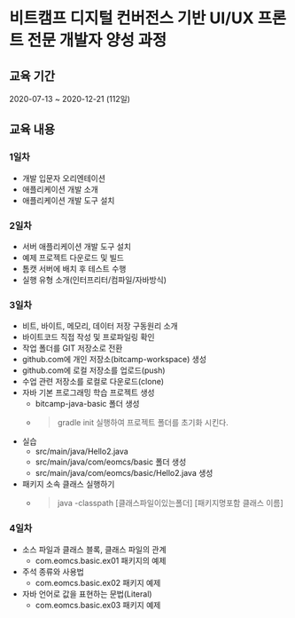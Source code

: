 # 비트캠프 디지털 컨버전스 기반 UI/UX 프론트 전문 개발자 양성 과정

## 교육 기간

2020-07-13 ~ 2020-12-21 (112일)

## 교육 내용

### 1일차
- 개발 입문자 오리엔테이션
- 애플리케이션 개발 소개
- 애플리케이션 개발 도구 설치

### 2일차
- 서버 애플리케이션 개발 도구 설치
- 예제 프로젝트 다운로드 및 빌드
- 톰캣 서버에 배치 후 테스트 수행
- 실행 유형 소개(인터프리터/컴파일/자바방식)

### 3일차
- 비트, 바이트, 메모리, 데이터 저장 구동원리 소개
- 바이트코드 직접 작성 및 프로파일링 확인
- 작업 폴더를 GIT 저장소로 전환
- github.com에 개인 저장소(bitcamp-workspace) 생성
- github.com에 로컬 저장소를 업로드(push)
- 수업 관련 저장소를 로컬로 다운로드(clone)
- 자바 기본 프로그래밍 학습 프로젝트 생성
    - bitcamp-java-basic 폴더 생성
    - > gradle init 실행하여 프로젝트 폴더를 초기화 시킨다.
- 실습
    - src/main/java/Hello2.java
    - src/main/java/com/eomcs/basic 폴더 생성
    - src/main/java/com/eomcs/basic/Hello2.java 생성
- 패키지 소속 클래스 실행하기
    - > java -classpath [클래스파일이있는폴더] [패키지명포함 클래스 이름]

### 4일차
- 소스 파일과 클래스 블록, 클래스 파일의 관계
    - com.eomcs.basic.ex01 패키지의 예제
- 주석 종류와 사용법
    - com.eomcs.basic.ex02 패키지 예제
- 자바 언어로 값을 표현하는 문법(Literal)
    - com.eomcs.basic.ex03 패키지 예제